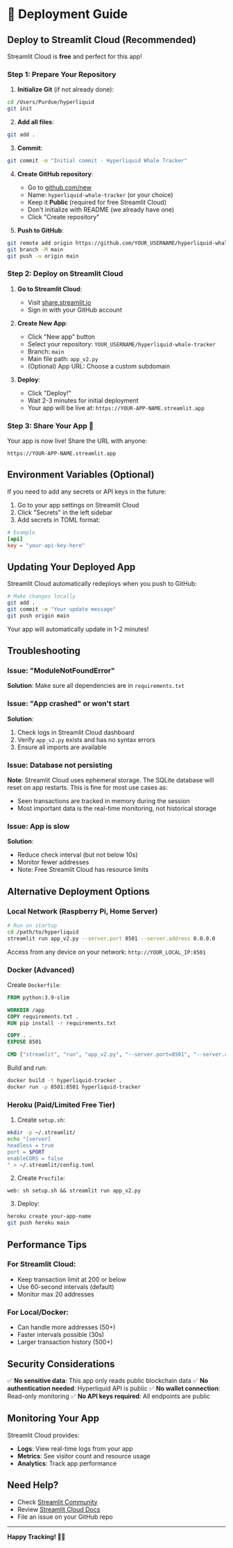 # 🚀 Deployment Guide

## Deploy to Streamlit Cloud (Recommended)

Streamlit Cloud is **free** and perfect for this app!

### Step 1: Prepare Your Repository

1. **Initialize Git** (if not already done):
```bash
cd /Users/Purdue/hyperliquid
git init
```

2. **Add all files**:
```bash
git add .
```

3. **Commit**:
```bash
git commit -m "Initial commit - Hyperliquid Whale Tracker"
```

4. **Create GitHub repository**:
   - Go to [github.com/new](https://github.com/new)
   - Name: `hyperliquid-whale-tracker` (or your choice)
   - Keep it **Public** (required for free Streamlit Cloud)
   - Don't initialize with README (we already have one)
   - Click "Create repository"

5. **Push to GitHub**:
```bash
git remote add origin https://github.com/YOUR_USERNAME/hyperliquid-whale-tracker.git
git branch -M main
git push -u origin main
```

### Step 2: Deploy on Streamlit Cloud

1. **Go to Streamlit Cloud**:
   - Visit [share.streamlit.io](https://share.streamlit.io)
   - Sign in with your GitHub account

2. **Create New App**:
   - Click "New app" button
   - Select your repository: `YOUR_USERNAME/hyperliquid-whale-tracker`
   - Branch: `main`
   - Main file path: `app_v2.py`
   - (Optional) App URL: Choose a custom subdomain

3. **Deploy**:
   - Click "Deploy!"
   - Wait 2-3 minutes for initial deployment
   - Your app will be live at: `https://YOUR-APP-NAME.streamlit.app`

### Step 3: Share Your App 🎉

Your app is now live! Share the URL with anyone:
```
https://YOUR-APP-NAME.streamlit.app
```

## Environment Variables (Optional)

If you need to add any secrets or API keys in the future:

1. Go to your app settings on Streamlit Cloud
2. Click "Secrets" in the left sidebar
3. Add secrets in TOML format:
```toml
# Example
[api]
key = "your-api-key-here"
```

## Updating Your Deployed App

Streamlit Cloud automatically redeploys when you push to GitHub:

```bash
# Make changes locally
git add .
git commit -m "Your update message"
git push origin main
```

Your app will automatically update in 1-2 minutes!

## Troubleshooting

### Issue: "ModuleNotFoundError"
**Solution**: Make sure all dependencies are in `requirements.txt`

### Issue: "App crashed" or won't start
**Solution**: 
1. Check logs in Streamlit Cloud dashboard
2. Verify `app_v2.py` exists and has no syntax errors
3. Ensure all imports are available

### Issue: Database not persisting
**Note**: Streamlit Cloud uses ephemeral storage. The SQLite database will reset on app restarts. This is fine for most use cases as:
- Seen transactions are tracked in memory during the session
- Most important data is the real-time monitoring, not historical storage

### Issue: App is slow
**Solution**:
- Reduce check interval (but not below 10s)
- Monitor fewer addresses
- Note: Free Streamlit Cloud has resource limits

## Alternative Deployment Options

### Local Network (Raspberry Pi, Home Server)

```bash
# Run on startup
cd /path/to/hyperliquid
streamlit run app_v2.py --server.port 8501 --server.address 0.0.0.0
```

Access from any device on your network: `http://YOUR_LOCAL_IP:8501`

### Docker (Advanced)

Create `Dockerfile`:
```dockerfile
FROM python:3.9-slim

WORKDIR /app
COPY requirements.txt .
RUN pip install -r requirements.txt

COPY . .
EXPOSE 8501

CMD ["streamlit", "run", "app_v2.py", "--server.port=8501", "--server.address=0.0.0.0"]
```

Build and run:
```bash
docker build -t hyperliquid-tracker .
docker run -p 8501:8501 hyperliquid-tracker
```

### Heroku (Paid/Limited Free Tier)

1. Create `setup.sh`:
```bash
mkdir -p ~/.streamlit/
echo "[server]
headless = true
port = $PORT
enableCORS = false
" > ~/.streamlit/config.toml
```

2. Create `Procfile`:
```
web: sh setup.sh && streamlit run app_v2.py
```

3. Deploy:
```bash
heroku create your-app-name
git push heroku main
```

## Performance Tips

### For Streamlit Cloud:
- Keep transaction limit at 200 or below
- Use 60-second intervals (default)
- Monitor max 20 addresses

### For Local/Docker:
- Can handle more addresses (50+)
- Faster intervals possible (30s)
- Larger transaction history (500+)

## Security Considerations

✅ **No sensitive data**: This app only reads public blockchain data
✅ **No authentication needed**: Hyperliquid API is public
✅ **No wallet connection**: Read-only monitoring
✅ **No API keys required**: All endpoints are public

## Monitoring Your App

Streamlit Cloud provides:
- **Logs**: View real-time logs from your app
- **Metrics**: See visitor count and resource usage
- **Analytics**: Track app performance

## Need Help?

- Check [Streamlit Community](https://discuss.streamlit.io/)
- Review [Streamlit Cloud Docs](https://docs.streamlit.io/streamlit-community-cloud)
- File an issue on your GitHub repo

---

**Happy Tracking! 🐋💚**

